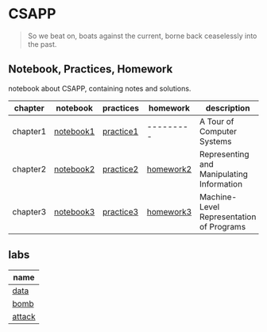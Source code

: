 # CSAPP

> So we beat on, boats against the current, borne back ceaselessly into the past.

## Notebook, Practices, Homework

notebook about CSAPP, containing notes and solutions.

|chapter|notebook|practices|homework|description|
|-|-|-|-|-|
|chapter1|[notebook1](./C1/note/README.md)|[practice1](./C1/practice/README.md)| --------- |A Tour of Computer Systems|
|chapter2|[notebook2](./C2/note/README.md)|[practice2](./C2/practice/README.md)|[homework2](./C2/homework/README.md)|Representing and Manipulating Information|
|chapter3|[notebook3](./C3/note/README.md)|[practice3](./C3/practice/README.md)|[homework3](./C3/homework/README.md)|Machine-Level Representation of Programs|

## labs

|name|
|-|
|[data](./labs/data/README.md)|
|[bomb](./labs/bomb/README.md)|
|[attack](./labs/attack/README.md)|
